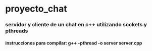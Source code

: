 # proyecto_chat

### servidor y cliente de un chat en c++ utilizando sockets y pthreads
#### instrucciones para compilar: g++ -pthread -o server server.cpp 